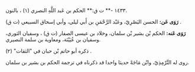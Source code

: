 ١٤٣٣ -** ت ق:** الحكم بن عَبد اللَّهِ النصري (١) ، بالنون.

**رَوَى عَن:** الحسن البَصْرِيّ، وعَبْد الرَّحْمَنِ بن أَبي ليلى، وأبي إسحاق السبيعي (ت ق) .

**رَوَى عَنه:** الحكم بْن بشير بْن سلمان، وخلاد بن عيسى الصفار (ت ق) ، وسفيان الثوري، وسفيان بن عُيَيْنَة، ومعاوية بن سلمة النصيري.

ذكره أبو حاتم بْن حبان في "الثقات" (٢) .

روى له التِّرْمِذِيّ، وابْن مَاجَهْ حديثا واحدا قد ذكرناه في ترجمة الحكم بن بشير بن سلمان.